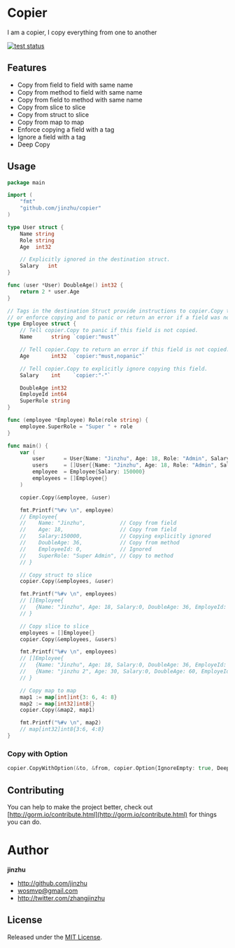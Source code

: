 # Copier

  I am a copier, I copy everything from one to another

[![test status](https://github.com/jinzhu/copier/workflows/tests/badge.svg?branch=master "test status")](https://github.com/jinzhu/copier/actions)

## Features

* Copy from field to field with same name
* Copy from method to field with same name
* Copy from field to method with same name
* Copy from slice to slice
* Copy from struct to slice
* Copy from map to map
* Enforce copying a field with a tag
* Ignore a field with a tag
* Deep Copy

## Usage

```go
package main

import (
	"fmt"
	"github.com/jinzhu/copier"
)

type User struct {
	Name string
	Role string
	Age  int32

	// Explicitly ignored in the destination struct.
	Salary   int
}

func (user *User) DoubleAge() int32 {
	return 2 * user.Age
}

// Tags in the destination Struct provide instructions to copier.Copy to ignore
// or enforce copying and to panic or return an error if a field was not copied.
type Employee struct {
	// Tell copier.Copy to panic if this field is not copied.
	Name      string `copier:"must"`

	// Tell copier.Copy to return an error if this field is not copied.
	Age       int32  `copier:"must,nopanic"`

	// Tell copier.Copy to explicitly ignore copying this field.
	Salary    int    `copier:"-"`

	DoubleAge int32
	EmployeId int64
	SuperRole string
}

func (employee *Employee) Role(role string) {
	employee.SuperRole = "Super " + role
}

func main() {
	var (
		user      = User{Name: "Jinzhu", Age: 18, Role: "Admin", Salary: 200000}
		users     = []User{{Name: "Jinzhu", Age: 18, Role: "Admin", Salary: 100000}, {Name: "jinzhu 2", Age: 30, Role: "Dev", Salary: 60000}}
		employee  = Employee{Salary: 150000}
		employees = []Employee{}
	)

	copier.Copy(&employee, &user)

	fmt.Printf("%#v \n", employee)
	// Employee{
	//    Name: "Jinzhu",           // Copy from field
	//    Age: 18,                  // Copy from field
	//    Salary:150000,            // Copying explicitly ignored
	//    DoubleAge: 36,            // Copy from method
	//    EmployeeId: 0,            // Ignored
	//    SuperRole: "Super Admin", // Copy to method
	// }

	// Copy struct to slice
	copier.Copy(&employees, &user)

	fmt.Printf("%#v \n", employees)
	// []Employee{
	//   {Name: "Jinzhu", Age: 18, Salary:0, DoubleAge: 36, EmployeId: 0, SuperRole: "Super Admin"}
	// }

	// Copy slice to slice
	employees = []Employee{}
	copier.Copy(&employees, &users)

	fmt.Printf("%#v \n", employees)
	// []Employee{
	//   {Name: "Jinzhu", Age: 18, Salary:0, DoubleAge: 36, EmployeId: 0, SuperRole: "Super Admin"},
	//   {Name: "jinzhu 2", Age: 30, Salary:0, DoubleAge: 60, EmployeId: 0, SuperRole: "Super Dev"},
	// }

 	// Copy map to map
	map1 := map[int]int{3: 6, 4: 8}
	map2 := map[int32]int8{}
	copier.Copy(&map2, map1)

	fmt.Printf("%#v \n", map2)
	// map[int32]int8{3:6, 4:8}
}
```

### Copy with Option

```go
copier.CopyWithOption(&to, &from, copier.Option{IgnoreEmpty: true, DeepCopy: true})
```

## Contributing

You can help to make the project better, check out [http://gorm.io/contribute.html](http://gorm.io/contribute.html) for things you can do.

# Author

**jinzhu**

* <http://github.com/jinzhu>
* <wosmvp@gmail.com>
* <http://twitter.com/zhangjinzhu>

## License

Released under the [MIT License](https://github.com/jinzhu/copier/blob/master/License).
